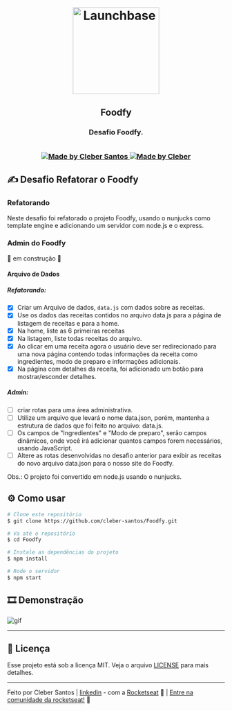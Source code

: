 <h1 align="center">
    <img alt="Launchbase" src="https://storage.googleapis.com/golden-wind/bootcamp-launchbase/logo.png" width="200px" />
</h1>

<h2 align="center">
  Foodfy
</h2>
<h3 align="center">
  Desafio Foodfy.
<br>
<br>  

<p align="center">

  <a href="https://github.com/cleber-santos">
    <img alt="Made by Cleber Santos" src="https://img.shields.io/badge/Made%20by-Cleber Santos-orange?style=flat&logo=github">
  </a>
  <a href="https://www.linkedin.com/in/cleber-rodrigo-santos/">
    <img alt="Made by Cleber" src="https://img.shields.io/badge/LinkedIn-blue?style=flat&logo=linkedin&labelColor=blue">
  </a>

</p>

## ✍ Desafio Refatorar o Foodfy

### Refatorando

Neste desafio foi refatorado o projeto Foodfy, usando o nunjucks como template engine e adicionando um servidor com node.js e o express.

### Admin do Foodfy

:construction: em construção :construction:

#### Arquivo de Dados

##### Refatorando:
- [x] Criar um Arquivo de dados, `data.js` com dados sobre as receitas.
- [x] Use os dados das receitas contidos no arquivo data.js para a página de listagem de receitas e para a home.
- [x] Na home, liste as 6 primeiras receitas
- [x] Na listagem, liste todas receitas do arquivo.
- [x] Ao clicar em uma receita agora o usuário deve ser redirecionado para uma nova página contendo todas informações da receita como ingredientes, modo de preparo e informações adicionais.
- [x] Na página com detalhes da receita, foi adicionado um botão para mostrar/esconder detalhes.

##### Admin:
- [ ] criar rotas para uma área administrativa.
- [ ] Utilize um arquivo que levará o nome data.json, porém, mantenha a estrutura de dados que foi feito no arquivo: data.js.
- [ ] Os campos de "Ingredientes" e "Modo de preparo", serão campos dinâmicos, onde você irá adicionar quantos campos forem necessários, usando JavaScript.
- [ ] Altere as rotas desenvolvidas no desafio anterior para exibir as receitas do novo arquivo data.json para o nosso site do Foodfy.

Obs.: O projeto foi convertido em node.js usando o nunjucks.  


<!-- ##### Obter ID da receita atráves da URL no Node.js

  
```js

    server.get("/recipes/:index", function(req,res){

        const recipeIndex = req.params.index

        return res.render("recipes", {item: recipes[recipeIndex]})
    })

``` -->

## :gear: Como usar
```bash
# Clone este repositório
$ git clone https://github.com/cleber-santos/Foodfy.git

# Va até o repositório
$ cd Foodfy

# Instale as dependências do projeto
$ npm install

# Rode o servidor
$ npm start

```

## :film_strip: Demonstração

![gif](https://github.com/cleber-santos/Foodfy/blob/master/public/assets/Foodfy.gif)

---

## :memo: Licença

Esse projeto está sob a licença MIT. Veja o arquivo [LICENSE](/LICENSE) para mais detalhes.

---

Feito por Cleber Santos | [linkedin](https://www.linkedin.com/in/cleber-rodrigo-santos/) - com a [Rocketseat](https://rocketseat.com.br) :rocket: | [Entre na comunidade da rocketseat!](https://discordapp.com/invite/gCRAFhc) :purple_heart:
